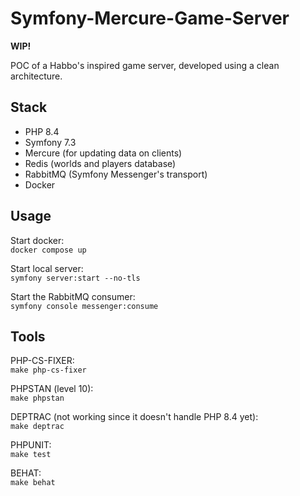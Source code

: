# Symfony-Mercure-Game-Server

**WIP!**

POC of a Habbo's inspired game server, developed using a clean architecture.

## Stack

- PHP 8.4
- Symfony 7.3
- Mercure (for updating data on clients)
- Redis (worlds and players database)
- RabbitMQ (Symfony Messenger's transport)
- Docker

## Usage

Start docker:<br>
`docker compose up`

Start local server:<br>
`symfony server:start --no-tls`

Start the RabbitMQ consumer:<br>
`symfony console messenger:consume`

## Tools

PHP-CS-FIXER:<br>
`make php-cs-fixer`

PHPSTAN (level 10):<br>
`make phpstan`

DEPTRAC (not working since it doesn't handle PHP 8.4 yet):<br>
`make deptrac`

PHPUNIT:<br>
`make test`

BEHAT:<br>
`make behat`
